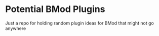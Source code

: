 # Potential BMod Plugins
Just a repo for holding random plugin ideas for BMod that might not go anywhere
